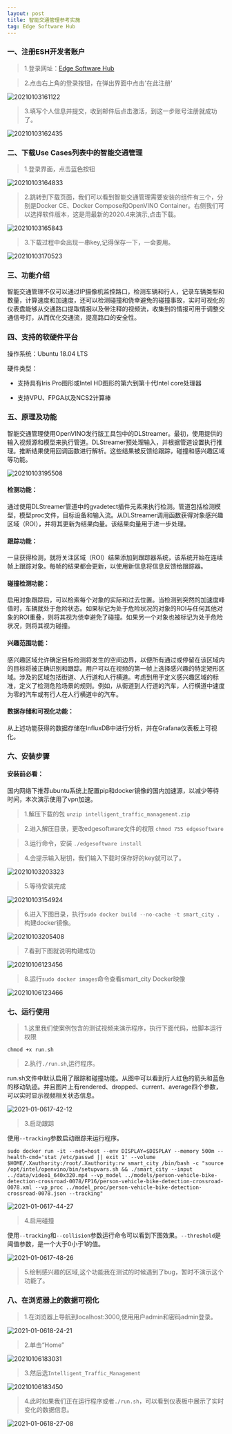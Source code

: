 ```yaml
---
layout: post
title: 智能交通管理参考实施
tag: Edge Software Hub
---
```


### 一、注册ESH开发者账户

> 1.登录网址：[Edge Software Hub](https://software.intel.com/content/www/cn/zh/develop/topics/iot/edge-solutions.html?elq_cid=5705153_ts1609659827595&erpm_id=8735436_ts1609659827595)

> 2.点击右上角的登录按钮，在弹出界面中点击'在此注册'

![20210103161122](https://cdn.jsdelivr.net/gh/luckykang/picture_bed/blogs_images/20210103161122.png)

> 3.填写个人信息并提交，收到邮件后点击激活，到这一步账号注册就成功了。

![20210103162435](https://cdn.jsdelivr.net/gh/luckykang/picture_bed/blogs_images/20210103162435.png)

### 二、下载Use Cases列表中的智能交通管理

> 1.登录界面，点击蓝色按钮

![20210103164833](https://cdn.jsdelivr.net/gh/luckykang/picture_bed/blogs_images/20210103164833.png)

> 2.跳转到下载页面，我们可以看到智能交通管理需要安装的组件有三个，分别是Docker CE、Docker Compose和OpenVINO Container。右侧我们可以选择软件版本，这是用最新的2020.4来演示,点击下载。

![20210103165843](https://cdn.jsdelivr.net/gh/luckykang/picture_bed/blogs_images/20210103165843.png)

> 3.下载过程中会出现一串key,记得保存一下，一会要用。

![20210103170523](https://cdn.jsdelivr.net/gh/luckykang/picture_bed/blogs_images/20210103170523.png)

### 三、功能介绍

智能交通管理不仅可以通过IP摄像机监控路口，检测车辆和行人，记录车辆类型和数量，计算速度和加速度，还可以检测碰撞和侥幸避免的碰撞事故，实时可视化的仪表盘能够从交通路口提取情报以及带注释的视频流，收集到的情报可用于调整交通信号灯，从而优化交通流，提高路口的安全性。

### 四、支持的软硬件平台

操作系统：Ubuntu 18.04 LTS

硬件类型：

- 支持具有Iris Pro图形或Intel HD图形的第六到第十代Intel core处理器

- 支持VPU、FPGA以及NCS2计算棒

### 五、原理及功能

智能交通管理使用OpenVINO发行版工具包中的DLStreamer。最初，使用提供的输入视频源和模型来执行管道。DLStreamer预处理输入，并根据管道设置执行推理。推断结果使用回调函数进行解析。这些结果被反馈给跟踪，碰撞和感兴趣区域等功能。

![20210103195508](https://cdn.jsdelivr.net/gh/luckykang/picture_bed/blogs_images/20210103195508.png)

#### 检测功能：

通过使用DLStreamer管道中的gvadetect插件元素来执行检测。管道包括检测模型，模型proc文件，目标设备和输入流。从DLStreamer调用函数获得对象感兴趣区域（ROI），并将其更新为结果向量。该结果向量用于进一步处理。

#### 跟踪功能：

一旦获得检测，就将关注区域（ROI）结果添加到跟踪器系统，该系统开始在连续帧上跟踪对象。每帧的结果都会更新，以使用新信息将信息反馈给跟踪器。

#### 碰撞检测功能：

启用对象跟踪后，可以检索每个对象的实际和过去位置。当检测到突然的加速度峰值时，车辆就处于危险状态。如果标记为处于危险状况的对象的ROI与任何其他对象的ROI重叠，则将其视为侥幸避免了碰撞。如果另一个对象也被标记为处于危险状况，则将其视为碰撞。

#### 兴趣范围功能：

感兴趣区域允许确定目标检测将发生的空间边界，以便所有通过或停留在该区域内的目标将被正确识别和跟踪。用户可以在视频的第一帧上选择感兴趣的特定矩形区域。涉及的区域包括街道、人行道和人行横道。考虑到用于定义感兴趣区域的标准，定义了检测危险场景的规则。例如，从街道到人行道的汽车，人行横道中速度为零的汽车或有行人在人行横道中的汽车。

#### 数据存储和可视化功能：

从上述功能获得的数据存储在InfluxDB中进行分析，并在Grafana仪表板上可视化。

### 六、安装步骤

#### 安装前必看：

国内网络下推荐ubuntu系统上配置pip和docker镜像的国内加速源，以减少等待时间，本次演示使用了vpn加速。

> 1.解压下载的包 `unzip intelligent_traffic_management.zip`

> 2.进入解压目录，更改edgesoftware文件的权限 `chmod 755 edgesoftware`

> 3.运行命令，安装 `./edgesoftware install`

> 4.会提示输入秘钥，我们输入下载时保存好的key就可以了。

![20210103203323](https://cdn.jsdelivr.net/gh/luckykang/picture_bed/blogs_images/20210103203323.png)

> 5.等待安装完成

![20210103154924](https://cdn.jsdelivr.net/gh/luckykang/picture_bed/blogs_images/20210103154924.png)

> 6.进入下图目录，执行`sudo docker build --no-cache -t smart_city .`构建docker镜像。

![20210103205408](https://cdn.jsdelivr.net/gh/luckykang/picture_bed/blogs_images/20210103205408.png)

> 7.看到下图就说明构建成功

![20210106123456](https://cdn.jsdelivr.net/gh/luckykang/picture_bed/blogs_images/20210106123456.png)

> 8.运行`sudo docker images`命令查看smart_city Docker映像

![20210106123466](https://cdn.jsdelivr.net/gh/luckykang/picture_bed/blogs_images/20210106123466.png)

### 七、运行使用

> 1.这里我们使案例包含的测试视频来演示程序，执行下面代码，给脚本运行权限

    chmod +x run.sh

> 2.执行`./run.sh`,运行程序。

run.sh文件中默认启用了跟踪和碰撞功能。从图中可以看到行人红色的箭头和蓝色的移动轨迹。并且图片上有rendered、dropped、current、average四个参数，可以实时显示视频相关状态信息。

![2021-01-0617-42-12](https://cdn.jsdelivr.net/gh/luckykang/picture_bed/blogs_images/2021-01-0617-42-12.png)

> 3.启动跟踪

使用`--tracking`参数启动跟踪来运行程序。

    sudo docker run -it --net=host --env DISPLAY=$DISPLAY --memory 500m --health-cmd='stat /etc/passwd || exit 1' --volume $HOME/.Xauthority:/root/.Xauthority:rw smart_city /bin/bash -c "source /opt/intel/openvino/bin/setupvars.sh && ./smart_city --input ../data/video1_640x320.mp4 --vp_model ../models/person-vehicle-bike-detection-crossroad-0078/FP16/person-vehicle-bike-detection-crossroad-0078.xml --vp_proc ../model_proc/person-vehicle-bike-detection-crossroad-0078.json --tracking"

![2021-01-0617-44-27](https://cdn.jsdelivr.net/gh/luckykang/picture_bed/blogs_images/2021-01-0617-44-27.png)

> 4.启用碰撞

使用`--tracking`和`--collision`参数运行命令可以看到下图效果。`--threshold`是阈值参数，是一个大于0小于1的值。   

![2021-01-0617-48-26](https://cdn.jsdelivr.net/gh/luckykang/picture_bed/blogs_images/2021-01-0617-48-26.png)

> 5.绘制感兴趣的区域,这个功能我在测试的时候遇到了bug，暂时不演示这个功能了。

### 八、在浏览器上的数据可视化
> 1.在浏览器上导航到localhost:3000,使用用户admin和密码admin登录。

![2021-01-0618-24-21](https://cdn.jsdelivr.net/gh/luckykang/picture_bed/blogs_images/2021-01-0618-24-21.png)

> 2.单击“Home”

![20210106183031](https://cdn.jsdelivr.net/gh/luckykang/picture_bed/blogs_images/20210106183031.png)

> 3.然后选`Intelligent_Traffic_Management`

![20210106183450](https://cdn.jsdelivr.net/gh/luckykang/picture_bed/blogs_images/20210106183450.png)

> 4.此时如果我们正在运行程序或者`./run.sh`，可以看到仪表板中展示了实时变化的数据信息。

![2021-01-0618-27-08](https://cdn.jsdelivr.net/gh/luckykang/picture_bed/blogs_images/2021-01-0618-27-08.png)







